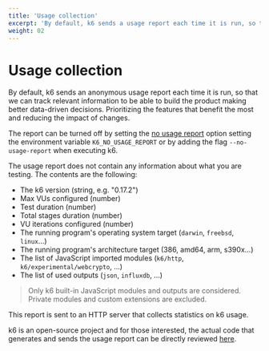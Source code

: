 ```yaml
---
title: 'Usage collection'
excerpt: 'By default, k6 sends a usage report each time it is run, so that we can track how often people use it. This report can be turned off by setting an environment variable or option.'
weight: 02
---
```


# Usage collection

By default, k6 sends an anonymous usage report each time it is run, so that we can track relevant information to be able to build the product making better data-driven decisions. Prioritizing the features that benefit the most and reducing the impact of changes.

The report can be turned off by setting the [no usage report](https://grafana.com/docs/k6/<K6_VERSION>/using-k6/k6-options/reference/#no-usage-report) option setting the environment variable `K6_NO_USAGE_REPORT` or by adding the flag `--no-usage-report` when executing k6.

The usage report does not contain any information about what you are testing. The contents are the following:

- The k6 version (string, e.g. "0.17.2")
- Max VUs configured (number)
- Test duration (number)
- Total stages duration (number)
- VU iterations configured (number)
- The running program's operating system target (`darwin`, `freebsd`, `linux`...)
- The running program's architecture target (386, amd64, arm, s390x...)
- The list of JavaScript imported modules (`k6/http`, `k6/experimental/webcrypto`, ...)
- The list of used outputs (`json`, `influxdb`, ...)

> Only k6 built-in JavaScript modules and outputs are considered. Private modules and custom extensions are excluded.

This report is sent to an HTTP server that collects statistics on k6 usage.

k6 is an open-source project and for those interested, the actual code that generates and sends the usage report can be directly reviewed [here](https://github.com/grafana/k6/blob/d031d2b65e9e28143742b4b109f383e6b103ab31/cmd/report.go).
